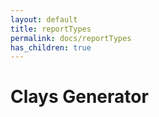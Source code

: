 ```yaml
---
layout: default
title: reportTypes
permalink: docs/reportTypes
has_children: true
---
```



# Clays Generator

